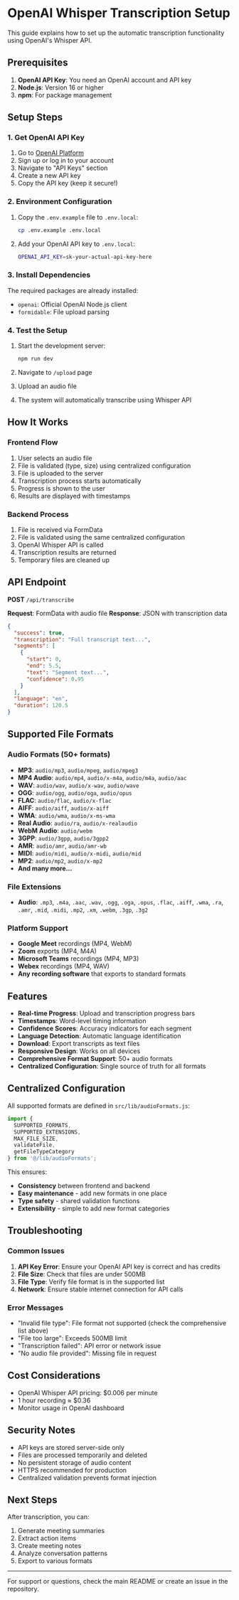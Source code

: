 # OpenAI Whisper Transcription Setup

This guide explains how to set up the automatic transcription functionality using OpenAI's Whisper API.

## Prerequisites

1. **OpenAI API Key**: You need an OpenAI account and API key
2. **Node.js**: Version 16 or higher
3. **npm**: For package management

## Setup Steps

### 1. Get OpenAI API Key

1. Go to [OpenAI Platform](https://platform.openai.com/)
2. Sign up or log in to your account
3. Navigate to "API Keys" section
4. Create a new API key
5. Copy the API key (keep it secure!)

### 2. Environment Configuration

1. Copy the `.env.example` file to `.env.local`:
   ```bash
   cp .env.example .env.local
   ```

2. Add your OpenAI API key to `.env.local`:
   ```bash
   OPENAI_API_KEY=sk-your-actual-api-key-here
   ```

### 3. Install Dependencies

The required packages are already installed:
- `openai`: Official OpenAI Node.js client
- `formidable`: File upload parsing

### 4. Test the Setup

1. Start the development server:
   ```bash
   npm run dev
   ```

2. Navigate to `/upload` page
3. Upload an audio file
4. The system will automatically transcribe using Whisper API

## How It Works

### Frontend Flow
1. User selects an audio file
2. File is validated (type, size) using centralized configuration
3. File is uploaded to the server
4. Transcription process starts automatically
5. Progress is shown to the user
6. Results are displayed with timestamps

### Backend Process
1. File is received via FormData
2. File is validated using the same centralized configuration
3. OpenAI Whisper API is called
4. Transcription results are returned
5. Temporary files are cleaned up

## API Endpoint

**POST** `/api/transcribe`

**Request**: FormData with audio file
**Response**: JSON with transcription data

```json
{
  "success": true,
  "transcription": "Full transcript text...",
  "segments": [
    {
      "start": 0,
      "end": 5.5,
      "text": "Segment text...",
      "confidence": 0.95
    }
  ],
  "language": "en",
  "duration": 120.5
}
```

## Supported File Formats

### Audio Formats (50+ formats)
- **MP3**: `audio/mp3`, `audio/mpeg`, `audio/mpeg3`
- **MP4 Audio**: `audio/mp4`, `audio/x-m4a`, `audio/m4a`, `audio/aac`
- **WAV**: `audio/wav`, `audio/x-wav`, `audio/wave`
- **OGG**: `audio/ogg`, `audio/oga`, `audio/opus`
- **FLAC**: `audio/flac`, `audio/x-flac`
- **AIFF**: `audio/aiff`, `audio/x-aiff`
- **WMA**: `audio/wma`, `audio/x-ms-wma`
- **Real Audio**: `audio/ra`, `audio/x-realaudio`
- **WebM Audio**: `audio/webm`
- **3GPP**: `audio/3gpp`, `audio/3gpp2`
- **AMR**: `audio/amr`, `audio/amr-wb`
- **MIDI**: `audio/midi`, `audio/x-midi`, `audio/mid`
- **MP2**: `audio/mp2`, `audio/x-mp2`
- **And many more...**



### File Extensions
- **Audio**: `.mp3`, `.m4a`, `.aac`, `.wav`, `.ogg`, `.oga`, `.opus`, `.flac`, `.aiff`, `.wma`, `.ra`, `.amr`, `.mid`, `.midi`, `.mp2`, `.xm`, `.webm`, `.3gp`, `.3g2`


### Platform Support
- **Google Meet** recordings (MP4, WebM)
- **Zoom** exports (MP4, M4A)
- **Microsoft Teams** recordings (MP4, MP3)
- **Webex** recordings (MP4, WAV)
- **Any recording software** that exports to standard formats

## Features

- **Real-time Progress**: Upload and transcription progress bars
- **Timestamps**: Word-level timing information
- **Confidence Scores**: Accuracy indicators for each segment
- **Language Detection**: Automatic language identification
- **Download**: Export transcripts as text files
- **Responsive Design**: Works on all devices
- **Comprehensive Format Support**: 50+ audio formats
- **Centralized Configuration**: Single source of truth for all formats

## Centralized Configuration

All supported formats are defined in `src/lib/audioFormats.js`:

```javascript
import { 
  SUPPORTED_FORMATS, 
  SUPPORTED_EXTENSIONS, 
  MAX_FILE_SIZE, 
  validateFile,
  getFileTypeCategory 
} from '@/lib/audioFormats';
```

This ensures:
- **Consistency** between frontend and backend
- **Easy maintenance** - add new formats in one place
- **Type safety** - shared validation functions
- **Extensibility** - simple to add new format categories

## Troubleshooting

### Common Issues

1. **API Key Error**: Ensure your OpenAI API key is correct and has credits
2. **File Size**: Check that files are under 500MB
3. **File Type**: Verify file format is in the supported list
4. **Network**: Ensure stable internet connection for API calls

### Error Messages

- "Invalid file type": File format not supported (check the comprehensive list above)
- "File too large": Exceeds 500MB limit
- "Transcription failed": API error or network issue
- "No audio file provided": Missing file in request

## Cost Considerations

- OpenAI Whisper API pricing: $0.006 per minute
- 1 hour recording ≈ $0.36
- Monitor usage in OpenAI dashboard

## Security Notes

- API keys are stored server-side only
- Files are processed temporarily and deleted
- No persistent storage of audio content
- HTTPS recommended for production
- Centralized validation prevents format injection

## Next Steps

After transcription, you can:
1. Generate meeting summaries
2. Extract action items
3. Create meeting notes
4. Analyze conversation patterns
5. Export to various formats

---

For support or questions, check the main README or create an issue in the repository.
